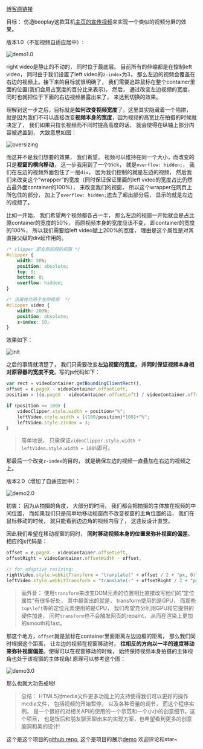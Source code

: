 [博客原链接](http://chocoluffy.com/2016/04/23/%E5%88%9B%E6%84%8F%E8%A7%86%E9%A2%91%E5%88%86%E5%B1%8F-HTML5-JS/)

目标： 仿造beoplay这款耳机[主页的宣传视频](http://www.beoplay.com/products/beoplayh7?_ga=1.127614725.969767543.1461077943#video)来实现一个类似的视频分屏的效果。

版本1.0（不加视频自适应居中）:

![demo1.0](https://dl.dropboxusercontent.com/s/zppojylzfsyk6in/screensplit1.0.gif?dl=0)

right video是静止的不动的， 同时位于最底层。 目前所有的伸缩都是在控制left video， 同时由于我们设置了left video的`z-index`为3， 那么左边的视频会覆盖在右边的视频上。接下来的目标就很明确了， 我们需要追踪鼠标在整个container里面的位置(我们会用占宽度的百分比来表示)， 然后， 通过改变左边视频的宽度， 同时也就把位于下面的右边视频暴露出来了， 来达到切换的效果。

理解到这一步之后，目标就是**如何改变视频宽度**了。这里其实隐藏着一个陷阱， 就是因为我们不可以直接改变**视频本身的宽度**，因为视频的高宽比在拍摄的时候就决定了， 我们如果只拉长视频而不同时提高高度的话， 就会使得在纵轴上部分内容被遮盖到， 大致意思如图：

![oversizing](http://ww2.sinaimg.cn/large/c5ee78b5gw1f37ixae23nj219e0oe77a.jpg)

而这并不是我们想要的效果， 我们希望， 视频可以维持在同一个大小，而改变的只是**视窗的横向移动**，
这一步我用到了一个trick， 就是`overflow: hidden;`， 我们在左边的视频外面包住了一层`div`， 因为我们控制的就是左边的视频， 然后我们来改变这个“wrapper”的宽度（同时保证保证里面的left video的宽度占比仍然占最外面container的100%）， 来改变我们的视窗， 所以这个wrapper在网页上所包住的部分， 加上了`overflow: hidden;`遮去了超出部分后， 显示的就是左边的视频了。

比如一开始， 我们希望两个视频都各占一半， 那么左边的视窗一开始就会是占比原container的宽度的50%， 而原视频本身的宽度应该不变， 即container的宽度的100%， 所以我们需要给left video赋上200%的宽度， 理由是这个属性是对其直接父级的div起作用的。

```css
/* clipper 即左侧视频的视窗 */
#clipper {
	width: 50%;
	position: absolute;
	top: 0;
	bottom: 0;
	overflow: hidden;
}

/* 该属性作用于左侧视频  */
#clipper video {
	width: 200%;
	position: absolute;
	z-index: 10;
}
```

效果如下：

![init](http://ww2.sinaimg.cn/large/c5ee78b5gw1f37j53tshej21a20o643j.jpg)

之后的事情就清楚了， 我们只需要改变**左边视窗的宽度， 并同时保证视频本身相对原容器的宽度不变**。写的js代码如下：

```javascript
var rect = videoContainer.getBoundingClientRect(),
offset = e.pageX - videoContainer.offsetLeft,
position = ((e.pageX - videoContainer.offsetLeft) / videoContainer.offsetWidth) * 100;

if (position <= 100) {
	videoClipper.style.width = position+"%";
	leftVideo.style.width = ((100/position)*100)+"%";
	leftVideo.style.zIndex = 3;
｝
```

> 简单地说， 只需保证`videoClipper.style.width * leftVideo.style.width = 100%`即可。

那最后一个改变`z-index`的目的， 就是确保左边的视频一直叠加在右边的视频之上。

版本2.0（增加了自适应居中）：

![demo2.0](https://dl.dropboxusercontent.com/s/8y6fr3ib87yz9h7/screensplit2.0.gif?dl=0)

初衷： 因为从拍摄的角度， 大部分的时间， 我们都会把拍摄的主体放在视频的中间位置， 而如果我们只是简单地移动视窗而不改变视窗的主角位置的话， 我们在鼠标移动的时候， 就只能看到边边角的视频内容了， 这违反设计直觉。

因此我们希望在移动视窗的同时， **同时移动视频本身的位置来弥补视窗的偏差**。相应的js代码是：

```javascript
offset = e.pageX - videoContainer.offsetLeft,
offsetRight = videoContainer.offsetWidth - offset,

// for adaptive resizing:
rightVideo.style.webkitTransform = "translate(" + offset / 2 + "px, 0)";
leftVideo.style.webkitTransform = "translate(-" + offsetRight / 2 + "px, 0)";
```

> 画外音： 使用`transform`来改变DOM元素的位置相比直接改写他们的”定位属性“有很多好处， 其中最突出的就是， transform使用的是GPU， 而那些`top\left`等的定位元素使用的是CPU， 我们希望充分利用GPU和它提供的硬件加速， 同时`transform`也不会触发网页的repaint， 从而在渲染上更加的smooth和fast。

那这个地方，`offset`就是鼠标在container里面距离左边边框的距离， 那么我们同时根据这个距离， 让左边的视频在视窗移动时， **往相反的方向以一半的速度移动来弥补视窗偏差**。使得可以在视窗移动的时候， 始终保持视频本身拍摄的主体视角也处于该视窗的主体视角! 原理可以参考这个图：

![demo3.0](https://dl.dropboxusercontent.com/s/t99wbc4n3s8c4r7/screensplit3.0.gif?dl=0)

那么也就大功告成啦!

> 总结： HTML5对media文件更多功能上的支持使得我们可以更好的操作media文件， 包括视频的开始暂停， 以及各种音量的调节， 而这个程序实例， 是一个很好的对相关API的使用的一个示范和一个小小的创意细节。这个项目， 也是饭后和朋友聊天聊出来的实现方案，也希望看到更多的创意脑洞和美的设计!

这个是这个项目的[github repo](https://github.com/chocoluffy/screen-split-video), 这个是项目的展示[demo](http://chocoluffy.com/screen-split-video/) 欢迎评论和star~
